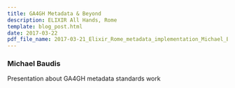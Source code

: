 ```yaml
---
title: GA4GH Metadata & Beyond
description: ELIXIR All Hands, Rome
template: blog_post.html 
date: 2017-03-22
pdf_file_name: 2017-03-21_Elixir_Rome_metadata_implementation_Michael_Baudis.pdf
---
```


### Michael Baudis

Presentation about GA4GH metadata standards work


